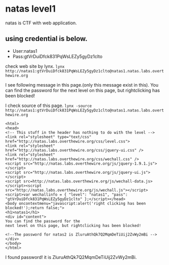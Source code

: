 # natas level1
natas is CTF with web application.

## using credential is below.
- User:natas1
- Pass:gtVrDuiDfck831PqWsLEZy5gyDz1clto

check web site by lynx.
`lynx http://natas1:gtVrDuiDfck831PqWsLEZy5gyDz1clto@natas1.natas.labs.overthewire.org`

I see following message in this page.(only this message exist in this).
You can find the password for the next level on this page, but rightclicking has been blocked!

I check source of this page.
`lynx -source http://natas1:gtVrDuiDfck831PqWsLEZy5gyDz1clto@natas1.natas.labs.overthewire.org`

~~~
<html>
<head>
<!-- This stuff in the header has nothing to do with the level -->
<link rel="stylesheet" type="text/css" href="http://natas.labs.overthewire.org/css/level.css">
<link rel="stylesheet" href="http://natas.labs.overthewire.org/css/jquery-ui.css" />
<link rel="stylesheet" href="http://natas.labs.overthewire.org/css/wechall.css" />
<script src="http://natas.labs.overthewire.org/js/jquery-1.9.1.js"></script>
<script src="http://natas.labs.overthewire.org/js/jquery-ui.js"></script>
<script src=http://natas.labs.overthewire.org/js/wechall-data.js></script><script src="http://natas.labs.overthewire.org/js/wechall.js"></script>
<script>var wechallinfo = { "level": "natas1", "pass": "gtVrDuiDfck831PqWsLEZy5gyDz1clto" };</script></head>
<body oncontextmenu="javascript:alert('right clicking has been blocked!');return false;">
<h1>natas1</h1>
<div id="content">
You can find the password for the
next level on this page, but rightclicking has been blocked!

<!--The password for natas2 is ZluruAthQk7Q2MqmDeTiUij2ZvWy2mBi -->
</div>
</body>
</html>
~~~

I found password! it is ZluruAthQk7Q2MqmDeTiUij2ZvWy2mBi.
